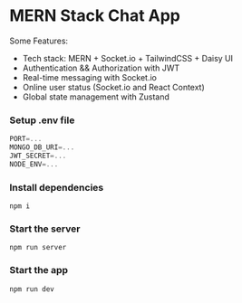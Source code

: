 # MERN Stack Chat App

Some Features:

-   Tech stack: MERN + Socket.io + TailwindCSS + Daisy UI
-   Authentication && Authorization with JWT
-   Real-time messaging with Socket.io
-   Online user status (Socket.io and React Context)
-   Global state management with Zustand

### Setup .env file

```js
PORT=...
MONGO_DB_URI=...
JWT_SECRET=...
NODE_ENV=...
```

### Install dependencies

```shell
npm i
```

### Start the server

```shell
npm run server
```

### Start the app

```shell
npm run dev
```
